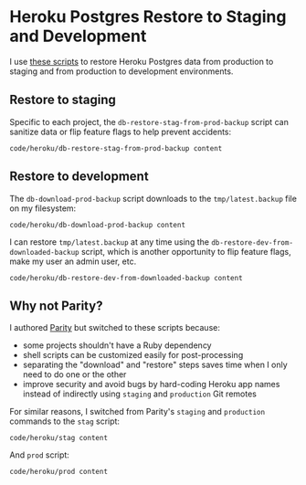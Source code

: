# Heroku Postgres Restore to Staging and Development

I use [these scripts](https://github.com/croaky/blog/tree/main/code/heroku)
to restore Heroku Postgres data from production to staging
and from production to development environments.

## Restore to staging

Specific to each project, the `db-restore-stag-from-prod-backup` script
can sanitize data or flip feature flags to help prevent accidents:

```embed
code/heroku/db-restore-stag-from-prod-backup content
```

## Restore to development

The `db-download-prod-backup` script
downloads to the `tmp/latest.backup` file on my filesystem:

```embed
code/heroku/db-download-prod-backup content
```

I can restore `tmp/latest.backup` at any time using
the `db-restore-dev-from-downloaded-backup` script,
which is another opportunity to flip feature flags,
make my user an admin user, etc.

```embed
code/heroku/db-restore-dev-from-downloaded-backup content
```

## Why not Parity?

I authored [Parity](https://github.com/thoughtbot/parity)
but switched to these scripts because:

* some projects shouldn't have a Ruby dependency
* shell scripts can be customized easily for post-processing
* separating the "download" and "restore" steps saves time
  when I only need to do one or the other
* improve security and avoid bugs by hard-coding Heroku app names
  instead of indirectly using `staging` and `production` Git remotes

For similar reasons,
I switched from Parity's `staging` and `production` commands
to the `stag` script:

```embed
code/heroku/stag content
```

And `prod` script:

```embed
code/heroku/prod content
```
